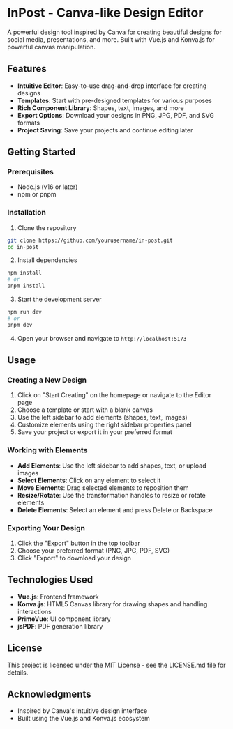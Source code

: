 # InPost - Canva-like Design Editor

A powerful design tool inspired by Canva for creating beautiful designs for social media, presentations, and more. Built with Vue.js and Konva.js for powerful canvas manipulation.

## Features

- **Intuitive Editor**: Easy-to-use drag-and-drop interface for creating designs
- **Templates**: Start with pre-designed templates for various purposes
- **Rich Component Library**: Shapes, text, images, and more
- **Export Options**: Download your designs in PNG, JPG, PDF, and SVG formats
- **Project Saving**: Save your projects and continue editing later

## Getting Started

### Prerequisites

- Node.js (v16 or later)
- npm or pnpm

### Installation

1. Clone the repository
```bash
git clone https://github.com/yourusername/in-post.git
cd in-post
```

2. Install dependencies
```bash
npm install
# or
pnpm install
```

3. Start the development server
```bash
npm run dev
# or
pnpm dev
```

4. Open your browser and navigate to `http://localhost:5173`

## Usage

### Creating a New Design

1. Click on "Start Creating" on the homepage or navigate to the Editor page
2. Choose a template or start with a blank canvas
3. Use the left sidebar to add elements (shapes, text, images)
4. Customize elements using the right sidebar properties panel
5. Save your project or export it in your preferred format

### Working with Elements

- **Add Elements**: Use the left sidebar to add shapes, text, or upload images
- **Select Elements**: Click on any element to select it
- **Move Elements**: Drag selected elements to reposition them
- **Resize/Rotate**: Use the transformation handles to resize or rotate elements
- **Delete Elements**: Select an element and press Delete or Backspace

### Exporting Your Design

1. Click the "Export" button in the top toolbar
2. Choose your preferred format (PNG, JPG, PDF, SVG)
3. Click "Export" to download your design

## Technologies Used

- **Vue.js**: Frontend framework
- **Konva.js**: HTML5 Canvas library for drawing shapes and handling interactions
- **PrimeVue**: UI component library
- **jsPDF**: PDF generation library

## License

This project is licensed under the MIT License - see the LICENSE.md file for details.

## Acknowledgments

- Inspired by Canva's intuitive design interface
- Built using the Vue.js and Konva.js ecosystem
